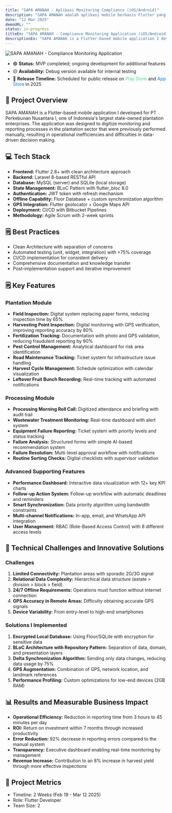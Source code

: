 ```yaml
---
title: "SAPA AMANAH - Aplikasi Monitoring Compliance (iOS/Android)"
description: "SAPA AMANAH adalah aplikasi mobile berbasis Flutter yang saya kembangkan untuk PT Perkebunan Nusantara I, salah satu BUMN perkebunan terbesar di Indonesia. Aplikasi ini dirancang untuk mendigitalkan proses monitoring dan pelaporan di sektor perkebunan yang sebelumnya dilakukan secara manual, menghasilkan inefisiensi operasional dan kesulitan dalam pengambilan keputusan berbasis data."
date: "12 Mar 2025"
demoURL: ""
status: in-progress
titleEn: "SAPA AMANAH - Compliance Monitoring Application (iOS/Android)"
descriptionEn: "SAPA AMANAH is a Flutter-based mobile application I developed for PT Perkebunan Nusantara I, one of Indonesia's largest state-owned plantation enterprises. The application was designed to digitize monitoring and reporting processes in the plantation sector that were previously performed manually, resulting in operational inefficiencies and difficulties in data-driven decision making."
---
```


![SAPA AMANAH - Compliance Monitoring Application](/amanah.png)

- 🟢 **Status:** MVP completed; ongoing development for additional features
- 🟡 **Availability:** Debug version available for internal testing
- 📅 **Release Timeline:** Scheduled for public release on <span style="color:#3DDC84;">Play Store</span> and <span style="color:#007AFF;">App Store</span> in 2025

## 📖 Project Overview
SAPA AMANAH is a Flutter-based mobile application I developed for PT Perkebunan Nusantara I, one of Indonesia's largest state-owned plantation enterprises. The application was designed to digitize monitoring and reporting processes in the plantation sector that were previously performed manually, resulting in operational inefficiencies and difficulties in data-driven decision making.

## 💻 Tech Stack
- **Frontend:** Flutter 2.8+ with clean architecture approach
- **Backend:** Laravel 8-based RESTful API
- **Database:** MySQL (server) and SQLite (local storage)
- **State Management:** BLoC Pattern with flutter_bloc 8.0
- **Authentication:** JWT token with refresh mechanism
- **Offline Capability:** Floor Database + custom synchronization algorithm
- **GPS Integration:** Flutter geolocator + Google Maps API
- **Deployment:** CI/CD with Bitbucket Pipelines
- **Methodology:** Agile Scrum with 2-week sprints

## 🗒️ Best Practices
- Clean Architecture with separation of concerns
- Automated testing (unit, widget, integration) with >75% coverage
- CI/CD implementation for consistent delivery
- Comprehensive documentation and knowledge transfer
- Post-implementation support and iterative improvement

## 🗒️ Key Features
### Plantation Module
- **Field Inspection:** Digital system replacing paper forms, reducing inspection time by 65%
- **Harvesting Point Inspection:** Digital monitoring with GPS verification, improving reporting accuracy by 80%
- **Fertilization Tracking:** Documentation with photo and GPS validation, reducing fraudulent reporting by 90%
- **Pest Control Management:** Analytical dashboard for risk area identification
- **Road Maintenance Tracking:** Ticket system for infrastructure issue handling
- **Harvest Cycle Management:** Schedule optimization with calendar visualization
- **Leftover Fruit Bunch Recording:** Real-time tracking with automated notifications

### Processing Module
- **Processing Morning Roll Call:** Digitized attendance and briefing with audit trail
- **Wastewater Treatment Monitoring:** Real-time dashboard with alert system
- **Equipment Failure Reporting:** Ticket system with priority levels and status tracking
- **Failure Analysis:** Structured forms with simple AI-based recommendation system
- **Failure Resolution:** Multi-level approval workflow with notifications
- **Routine Sorting Checks:** Digital checklists with supervisor validation

### Advanced Supporting Features
- **Performance Dashboard:** Interactive data visualization with 12+ key KPI charts
- **Follow-up Action System:** Follow-up workflow with automatic deadlines and reminders
- **Smart Synchronization:** Data priority algorithm using bandwidth constraints
- **Multi-channel Notifications:** In-app, email, and WhatsApp API integration
- **User Management:** RBAC (Role-Based Access Control) with 8 different access levels

## 🔧 Technical Challenges and Innovative Solutions
### Challenges
1. **Limited Connectivity:** Plantation areas with sporadic 2G/3G signal
2. **Relational Data Complexity:** Hierarchical data structure (estate > division > block > field)
3. **24/7 Offline Requirements:** Operations must function without internet connection
4. **GPS Accuracy in Remote Areas:** Difficulty obtaining accurate GPS signals
5. **Device Variability:** From entry-level to high-end smartphones

### Solutions I Implemented
1. **Encrypted Local Database:** Using Floor/SQLite with encryption for sensitive data
2. **BLoC Architecture with Repository Pattern:** Separation of data, domain, and presentation layers
3. **Delta Synchronization Algorithm:** Sending only data changes, reducing data usage by 75%
4. **GPS Augmentation:** Combination of GPS, network location, and landmark references
5. **Performance Profiling:** Custom optimizations for low-end devices (2GB RAM)

## 📊 Results and Measurable Business Impact
- **Operational Efficiency:** Reduction in reporting time from 3 hours to 45 minutes per day
- **ROI:** Return on investment within 7 months through increased productivity
- **Error Reduction:** 92% decrease in reporting errors compared to the manual system
- **Transparency:** Executive dashboard enabling real-time monitoring by management
- **Revenue Increase:** Contribution to an 8% increase in harvest yield through more effective inspections

## 📝 Project Metrics
- Timeline: 2 Weeks (Feb 19 - Mar 12 2025)
- Role: Flutter Developer
- Team Size: 2